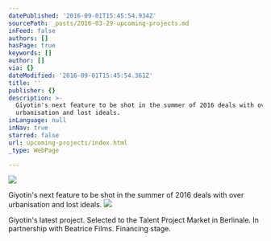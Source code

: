 ```yaml
---
datePublished: '2016-09-01T15:45:54.934Z'
sourcePath: _posts/2016-03-29-upcoming-projects.md
inFeed: false
authors: []
hasPage: true
keywords: []
author: []
via: {}
dateModified: '2016-09-01T15:45:54.361Z'
title: ''
publisher: {}
description: >-
  Giyotin's next feature to be shot in the summer of 2016 deals with over
  urbanisation and lost ideals.
inLanguage: null
inNav: true
starred: false
url: upcoming-projects/index.html
_type: WebPage

---
```

![](https://s3-us-west-2.amazonaws.com/the-grid-img/p/3e7f9e5f7e52dfa8b168ffa80e13a25ffd028406.jpg)

Giyotin's next feature to be shot in the summer of 2016 deals with over urbanisation and lost ideals.
![](https://s3-us-west-2.amazonaws.com/the-grid-img/p/b153e80975898d4ef1d0c94803eab870cbe26f84.jpg)

Giyotin's latest project. Selected to the Talent Project Market in Berlinale. In partnership with Beatrice Films. Financing stage.